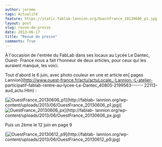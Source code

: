 ```yaml
---
author: jerome
tags: Actualité
feature: https://static.fablab-lannion.org/OuestFrance_20130606_p1.jpg
layout: post
slug: revue-de-presse
date: 2013-06-17
title: "Revue de presse"
comments: True
---
```

À l'occasion de l'entrée du FabLab dans ses locaux au Lycée Le Dantec, Ouest-
France nous a fait l'honneur de deux articles, pour ceux qui les auraient
manqué, les voici.

Tout d'abord le 6 juin, avec photo couleur en une et article en[ pages
Lannion](http://www.ouest-france.fr/actu/actuLocale_-Lannion.-L-atelier-
participatif-fablab-rentre-au-lycee-Le-Dantec_40805-2199563------
22113-aud_actu.Htm) :

[![OuestFrance_20130606_p1](https://static.fablab-lannion.org/OuestFrance_20130606_p1-300x235.jpg)](http://fablab-
lannion.org/wp-
content/uploads/2013/06/OuestFrance_20130606_p1.jpg)[![OuestFrance_20130606_px](https://static.fablab-lannion.org/OuestFrance_20130606_px-300x252.jpg)](http://fablab-
lannion.org/wp-content/uploads/2013/06/OuestFrance_20130606_px.jpg)

Puis un 2ème le 12 juin en page 9

[![OuestFrance_20130612_p9](https://static.fablab-lannion.org/OuestFrance_20130612_p9-300x221.jpg)](http://fablab-
lannion.org/wp-content/uploads/2013/06/OuestFrance_20130612_p9.jpg)


